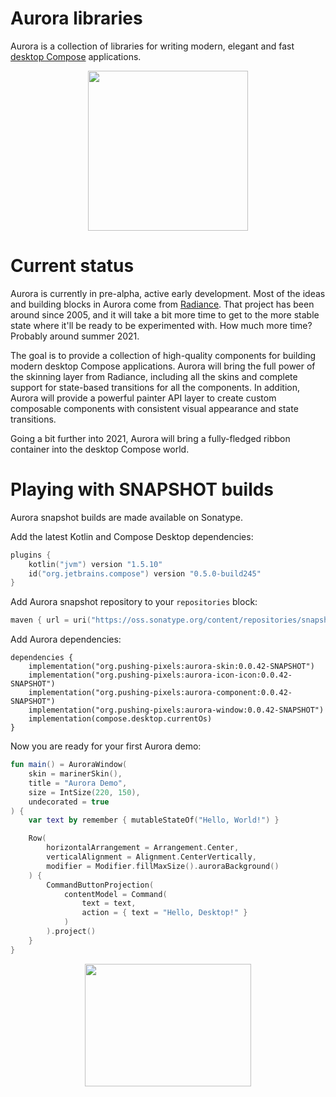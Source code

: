 
# Aurora libraries

Aurora is a collection of libraries for writing modern, elegant and fast [desktop Compose](https://github.com/JetBrains/compose-jb) applications.

<p align="center">
<img src="https://raw.githubusercontent.com/kirill-grouchnikov/aurora/icicle/docs/images/logo/auroraicon-512.png" width="256" height="256" border=0>
</p>

# Current status

Aurora is currently in pre-alpha, active early development. Most of the ideas and building blocks in Aurora come from [Radiance](https://github.com/kirill-grouchnikov/radiance). That project has been around since 2005, and it will take a bit more time to get to the more stable state where it'll be ready to be experimented with. How much more time? Probably around summer 2021.

The goal is to provide a collection of high-quality components for building modern desktop Compose applications. Aurora will bring the full power of the skinning layer from Radiance, including all the skins and complete support for state-based transitions for all the components. In addition, Aurora will provide a powerful painter API layer to create custom composable components with consistent visual appearance and state transitions.

Going a bit further into 2021, Aurora will bring a fully-fledged ribbon container into the desktop Compose world.

# Playing with SNAPSHOT builds

Aurora snapshot builds are made available on Sonatype.

Add the latest Kotlin and Compose Desktop dependencies:
```kotlin
plugins {
    kotlin("jvm") version "1.5.10"
    id("org.jetbrains.compose") version "0.5.0-build245"
}
```

Add Aurora snapshot repository to your `repositories` block:
```kotlin
maven { url = uri("https://oss.sonatype.org/content/repositories/snapshots") }
```

Add Aurora dependencies:

```
dependencies {
    implementation("org.pushing-pixels:aurora-skin:0.0.42-SNAPSHOT")
    implementation("org.pushing-pixels:aurora-icon-icon:0.0.42-SNAPSHOT")
    implementation("org.pushing-pixels:aurora-component:0.0.42-SNAPSHOT")
    implementation("org.pushing-pixels:aurora-window:0.0.42-SNAPSHOT")
    implementation(compose.desktop.currentOs)
}
```

Now you are ready for your first Aurora demo:

```kotlin
fun main() = AuroraWindow(
    skin = marinerSkin(),
    title = "Aurora Demo",
    size = IntSize(220, 150),
    undecorated = true
) {
    var text by remember { mutableStateOf("Hello, World!") }

    Row(
        horizontalArrangement = Arrangement.Center,
        verticalAlignment = Alignment.CenterVertically,
        modifier = Modifier.fillMaxSize().auroraBackground()
    ) {
        CommandButtonProjection(
            contentModel = Command(
                text = text,
                action = { text = "Hello, Desktop!" }
            )
        ).project()
    }
}
```

<p align="center">
<img src="https://raw.githubusercontent.com/kirill-grouchnikov/aurora/icicle/docs/images/helloworld.png" width="266" height="196" border=0>
</p>
